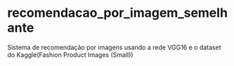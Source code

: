 # recomendacao_por_imagem_semelhante
Sistema de recomendação por imagens usando a rede VGG16 e o dataset do Kaggle(Fashion Product Images (Small)) 
